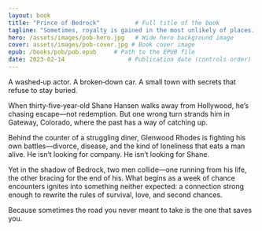 ```yaml
---
layout: book
title: "Prince of Bedrock"          # Full title of the book
tagline: "Sometimes, royalty is gained in the most unlikely of places..."     # Subtitle, hook, or mood phrase
hero: /assets/images/pob-hero.jpg   # Wide hero background image
cover: assets/images/pob-cover.jpg # Book cover image
epub: /books/pob/pob.epub     # Path to the EPUB file
date: 2023-02-14                  # Publication date (controls order)
---
```

A washed‑up actor. A broken‑down car. A small town with secrets that refuse to stay buried.

When thirty‑five‑year‑old Shane Hansen walks away from Hollywood, he’s chasing escape—not redemption. But one wrong turn strands him in Gateway, Colorado, where the past has a way of catching up.

Behind the counter of a struggling diner, Glenwood Rhodes is fighting his own battles—divorce, disease, and the kind of loneliness that eats a man alive. He isn’t looking for company. He isn’t looking for Shane.

Yet in the shadow of Bedrock, two men collide—one running from his life, the other bracing for the end of his. What begins as a week of chance encounters ignites into something neither expected: a connection strong enough to rewrite the rules of survival, love, and second chances.

Because sometimes the road you never meant to take is the one that saves you.


<!-- Book content here -->

<script type="application/ld+json">
{
  "@context": "https://schema.org",
  "@type": "Book",
  "name": "Prince of Bedrock",
  "author": {
    "@type": "Person",
    "name": "Jack Harper"
  },
  "genre": ["MM Romance", "Gay Romance", "Age Gap Romance", "Hurt/Comfort", "Queer Fiction"],
  "description": "A steamy, emotionally charged MM romance set in small-town, Gateway, Colorado. Totally free to read online.",
  "url": "https://jackharperbooks.github.io/harperpages/books/pob",
  "image": "https://jackharperbooks.github.io/harperpages/assets/images/pob-cover.jpg",
  "bookFormat": "EBook",
  "inLanguage": "en",
  "datePublished": "2025-05-04",
  "isAccessibleForFree": true,
  "offers": {
    "@type": "Offer",
    "price": "0.00",
    "priceCurrency": "USD",
    "availability": "https://schema.org/InStock",
    "url": "https://jackharperbooks.github.io/harperpages/books/pob"
  },
  "publisher": {
    "@type": "Organization",
    "name": "HarperPages"
  },
  "keywords": "free gay romance, MM romance, Daddy/boy, Age Gap Romance, paranormal romance, fated mates, Hurt/comfort romance, queer love story, steamy gay fiction, emotionally charged fiction, romcom,"
}
</script>
